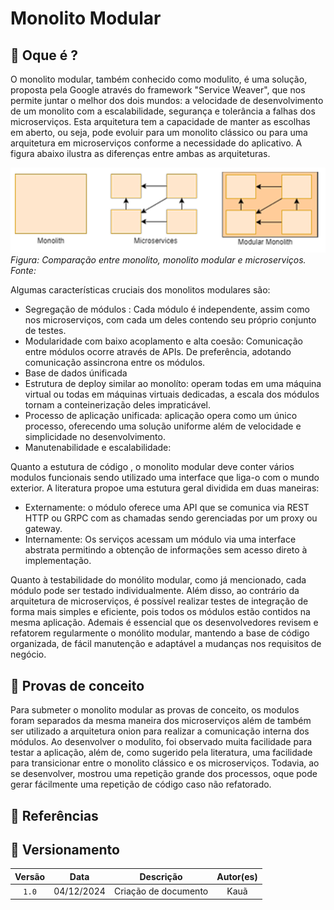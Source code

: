 # Monolito Modular

## 🔎 Oque é ?
O monolito modular, também conhecido como modulito, é uma solução, proposta pela Google através do framework "Service Weaver", que nos permite juntar o melhor dos dois mundos: a velocidade de desenvolvimento de um monolito com a escalabilidade, segurança  e tolerância a falhas dos microserviços. Esta arquitetura tem a capacidade de manter as escolhas em aberto, ou seja, pode evoluir para um monolito clássico ou para uma arquitetura em microserviços conforme a necessidade do aplicativo. A figura abaixo ilustra as diferenças entre ambas as arquiteturas.

![Monolito](img/CompairMM.png)  
*Figura: Comparação entre monolito, monolito modular e microserviços. Fonte:*

Algumas características cruciais dos monolitos modulares são:
- Segregação de módulos : Cada módulo é independente, assim como nos microserviços, com cada um deles contendo seu próprio conjunto de testes.  
- Modularidade com baixo acoplamento e alta coesão: Comunicação entre módulos ocorre através de APIs. De preferência, adotando comunicação assincrona entre os módulos.
- Base de dados únificada 
- Estrutura de deploy similar ao monolíto: operam todas em uma máquina virtual ou todas em máquinas virtuais dedicadas, a escala dos módulos tornam a conteinerização deles impraticável.
- Processo de aplicação unificada: aplicação opera como um único processo, oferecendo uma solução uniforme além de velocidade e simplicidade no desenvolvimento.
- Manutenabilidade e escalabilidade: 

Quanto a estutura de código , o monolito modular deve conter vários modulos funcionais sendo  utilizado uma interface que liga-o com o mundo exterior. A literatura propoe uma estutura geral dividida em duas maneiras: 
- Externamente: o módulo oferece uma API que se comunica via REST HTTP ou GRPC com as chamadas sendo gerenciadas por um proxy ou gateway.
- Internamente: Os serviços acessam um módulo via uma interface abstrata permitindo a obtenção de informações sem acesso direto à implementação.

Quanto à testabilidade do monólito modular, como já mencionado, cada módulo pode ser testado individualmente. Além disso, ao contrário da arquitetura de microserviços, é possível realizar testes de integração de forma mais simples e eficiente, pois todos os módulos estão contidos na mesma aplicação. Ademais é essencial que os desenvolvedores revisem e refatorem regularmente o monólito modular, mantendo a base de código organizada, de fácil manutenção e adaptável a mudanças nos requisitos de negócio.

## 📎 Provas de conceito

Para submeter o monolito modular as provas de conceito, os modulos foram separados da mesma maneira dos microserviços além de também ser utilizado a arquitetura onion para realizar a comunicação interna dos módulos. Ao desenvolver o modulito, foi observado muita facilidade para testar a aplicação, além de, como sugerido pela literatura, uma facilidade para transicionar entre o monolito clássico e os microserviços. Todavia, ao se desenvolver, mostrou uma repetição grande dos processos, oque pode gerar fácilmente uma repetição de código caso não refatorado.


## 📖 Referências

## 📅 Versionamento

| Versão |    Data    |         Descrição          |  Autor(es)  |
| :----: | :--------: | :------------------------: | :---------: |
| `1.0`  | 04/12/2024 | Criação de documento | Kauã |

